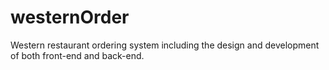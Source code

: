 # westernOrder
Western restaurant ordering system including the design and development of both front-end and back-end.
